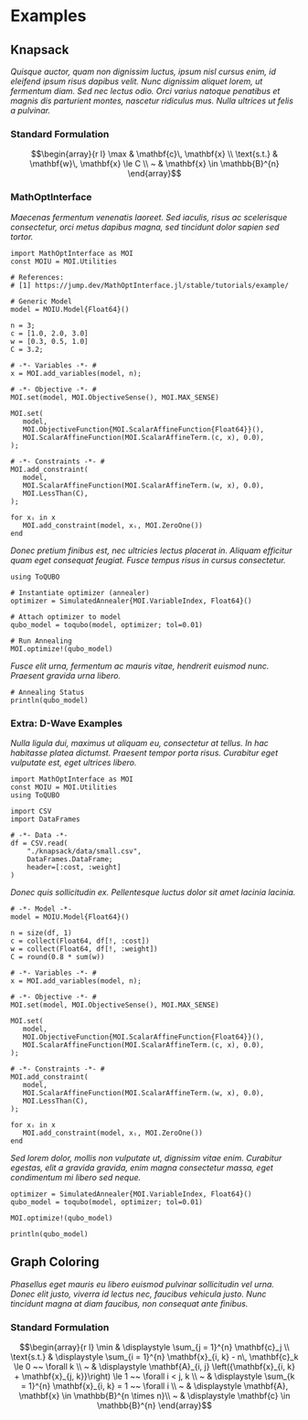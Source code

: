 # Examples

## Knapsack

*Quisque auctor, quam non dignissim luctus, ipsum nisl cursus enim, id eleifend ipsum risus dapibus velit. Nunc dignissim aliquet lorem, ut fermentum diam. Sed nec lectus odio. Orci varius natoque penatibus et magnis dis parturient montes, nascetur ridiculus mus. Nulla ultrices ut felis a pulvinar.*

### Standard Formulation
```math
\begin{array}{r l}
    \max        & \mathbf{c}\, \mathbf{x} \\
    \text{s.t.} & \mathbf{w}\, \mathbf{x} \le C \\
    ~           & \mathbf{x} \in \mathbb{B}^{n}
\end{array}
```

### MathOptInterface

*Maecenas fermentum venenatis laoreet. Sed iaculis, risus ac scelerisque consectetur, orci metus dapibus magna, sed tincidunt dolor sapien sed tortor.*

```@example moi-knapsack
import MathOptInterface as MOI
const MOIU = MOI.Utilities

# References:
# [1] https://jump.dev/MathOptInterface.jl/stable/tutorials/example/

# Generic Model
model = MOIU.Model{Float64}()

n = 3;
c = [1.0, 2.0, 3.0]
w = [0.3, 0.5, 1.0]
C = 3.2;

# -*- Variables -*- #
x = MOI.add_variables(model, n);

# -*- Objective -*- #
MOI.set(model, MOI.ObjectiveSense(), MOI.MAX_SENSE)

MOI.set(
   model,
   MOI.ObjectiveFunction{MOI.ScalarAffineFunction{Float64}}(),
   MOI.ScalarAffineFunction(MOI.ScalarAffineTerm.(c, x), 0.0),
);

# -*- Constraints -*- #
MOI.add_constraint(
   model,
   MOI.ScalarAffineFunction(MOI.ScalarAffineTerm.(w, x), 0.0),
   MOI.LessThan(C),
);

for xᵢ in x
   MOI.add_constraint(model, xᵢ, MOI.ZeroOne())
end
```

*Donec pretium finibus est, nec ultricies lectus placerat in. Aliquam efficitur quam eget consequat feugiat. Fusce tempus risus in cursus consectetur.*

```@example moi-knapsack; continued=true
using ToQUBO

# Instantiate optimizer (annealer)
optimizer = SimulatedAnnealer{MOI.VariableIndex, Float64}()

# Attach optimizer to model
qubo_model = toqubo(model, optimizer; tol=0.01)

# Run Annealing
MOI.optimize!(qubo_model)
```

*Fusce elit urna, fermentum ac mauris vitae, hendrerit euismod nunc. Praesent gravida urna libero.*

```@example moi-knapsack
# Annealing Status
println(qubo_model)
```

### Extra: D-Wave Examples

*Nulla ligula dui, maximus ut aliquam eu, consectetur at tellus. In hac habitasse platea dictumst. Praesent tempor porta risus. Curabitur eget vulputate est, eget ultrices libero.*

```@setup dwave-knapsack
import MathOptInterface as MOI
const MOIU = MOI.Utilities
using ToQUBO
```

```@example dwave-knapsack
import CSV
import DataFrames

# -*- Data -*-
df = CSV.read(
    "./knapsack/data/small.csv",
    DataFrames.DataFrame;
    header=[:cost, :weight]
)
```

*Donec quis sollicitudin ex. Pellentesque luctus dolor sit amet lacinia lacinia.*

```@example dwave-knapsack; continued=true
# -*- Model -*-
model = MOIU.Model{Float64}()

n = size(df, 1)
c = collect(Float64, df[!, :cost])
w = collect(Float64, df[!, :weight])
C = round(0.8 * sum(w))

# -*- Variables -*- #
x = MOI.add_variables(model, n);

# -*- Objective -*- #
MOI.set(model, MOI.ObjectiveSense(), MOI.MAX_SENSE)

MOI.set(
   model,
   MOI.ObjectiveFunction{MOI.ScalarAffineFunction{Float64}}(),
   MOI.ScalarAffineFunction(MOI.ScalarAffineTerm.(c, x), 0.0),
);

# -*- Constraints -*- #
MOI.add_constraint(
   model,
   MOI.ScalarAffineFunction(MOI.ScalarAffineTerm.(w, x), 0.0),
   MOI.LessThan(C),
);

for xᵢ in x
   MOI.add_constraint(model, xᵢ, MOI.ZeroOne())
end
```

*Sed lorem dolor, mollis non vulputate ut, dignissim vitae enim. Curabitur egestas, elit a gravida gravida, enim magna consectetur massa, eget condimentum mi libero sed neque.*

```@example dwave-knapsack
optimizer = SimulatedAnnealer{MOI.VariableIndex, Float64}()
qubo_model = toqubo(model, optimizer; tol=0.01)

MOI.optimize!(qubo_model)

println(qubo_model)
```

## Graph Coloring

*Phasellus eget mauris eu libero euismod pulvinar sollicitudin vel urna. Donec elit justo, viverra id lectus nec, faucibus vehicula justo. Nunc tincidunt magna at diam faucibus, non consequat ante finibus.*

### Standard Formulation
```math
\begin{array}{r l}
    \min        & \displaystyle \sum_{j = 1}^{n} \mathbf{c}_j \\
    \text{s.t.} & \displaystyle \sum_{i = 1}^{n} \mathbf{x}_{i, k} - n\, \mathbf{c}_k \le 0  ~~ \forall k \\
    ~           & \displaystyle \mathbf{A}_{i, j} \left({\mathbf{x}_{i, k} + \mathbf{x}_{j, k}}\right) \le 1 ~~ \forall i < j, k \\
    ~           & \displaystyle \sum_{k = 1}^{n} \mathbf{x}_{i, k} = 1 ~~ \forall i \\
    ~           & \displaystyle \mathbf{A}, \mathbf{x} \in \mathbb{B}^{n \times n}\\
    ~           & \displaystyle \mathbf{c} \in \mathbb{B}^{n}
\end{array}
```